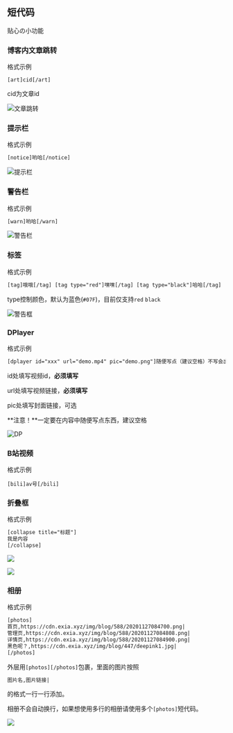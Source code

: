 ## 短代码
贴心の小功能


### 博客内文章跳转

格式示例

```
[art]cid[/art]
```

cid为文章id

![文章跳转](https://cdn.exia.xyz/img/G_Doc/G_theme_art2art.png)

### 提示栏

格式示例

```html
[notice]哟哈[/notice]
```

![提示栏](https://cdn.exia.xyz/img/G_Doc/G_theme_shortcode_notice2.png)

### 警告栏

格式示例

```html
[warn]哟哈[/warn]
```

![警告栏](https://cdn.exia.xyz/img/G_Doc/G_theme_shortcode_warn2.png)



### 标签

格式示例

```html
[tag]哦哦[/tag] [tag type="red"]嘿嘿[/tag] [tag type="black"]哈哈[/tag]
```

type控制颜色，默认为蓝色(`#07F`)，目前仅支持`red` `black`

![警告框](https://cdn.exia.xyz/img/G_Doc/G_themes_shortcode_tags.png)

### DPlayer

格式示例

```html
[dplayer id="xxx" url="demo.mp4" pic="demo.png"]随便写点（建议空格）不写会出事[/dplayer]
```

id处填写视频id，**必须填写**

url处填写视频链接，**必须填写**

pic处填写封面链接，可选

**注意！**一定要在内容中随便写点东西，建议空格

![DP](https://cdn.exia.xyz/img/G_Doc/G_themes_shortcode_dplayer.png)



### B站视频

格式示例

```
[bili]av号[/bili]
```



### 折叠框

格式示例

```html
[collapse title="标题"]
我是内容
[/collapse]
```

![](https://cdn.exia.xyz//img/G_Doc/20210508232744.png)

![](https://cdn.exia.xyz//img/G_Doc/20210508232727.png)

### 相册

格式示例

```html
[photos]
首页,https://cdn.exia.xyz/img/blog/588/20201127084700.png|
管理页,https://cdn.exia.xyz/img/blog/588/20201127084808.png|
详情页,https://cdn.exia.xyz/img/blog/588/20201127084900.png|
黑色呢？,https://cdn.exia.xyz/img/blog/447/deepink1.jpg|
[/photos]
```

外层用`[photos][/photos]`包裹，里面的图片按照

```html
图片名,图片链接|
```

的格式一行一行添加。

相册不会自动换行，如果想使用多行的相册请使用多个`[photos]`短代码。

![](https://cdn.exia.xyz//img/G_Doc/20210508233154.png)

